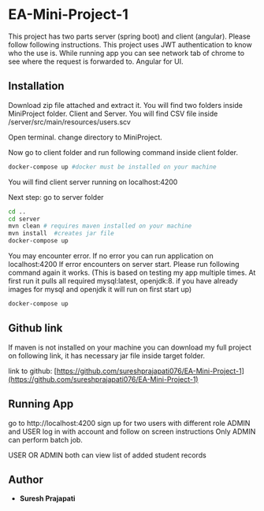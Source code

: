 # EA-Mini-Project-1

This project has two parts server (spring boot) and client (angular). Please follow following instructions.
This project uses JWT authentication to know who the use is. While running app you can see network tab of chrome to see where the request is forwarded to. Angular for UI.

## Installation

Download zip file attached and extract it. You will find two folders inside MiniProject folder.
Client and Server. You will find CSV file inside /server/src/main/resources/users.scv

Open terminal. change directory to MiniProject.

Now go to client folder and run following command inside client folder.

```bash
docker-compose up #docker must be installed on your machine

```
You will find client server running on localhost:4200

Next step: go to server folder

```bash
cd ..
cd server
mvn clean # requires maven installed on your machine
mvn install  #creates jar file
docker-compose up
```

You may encounter error. If no error you can run application on localhost:4200
If error encounters on server start. Please run following command again it works.
(This is based on testing my app multiple times. At first run it pulls all required mysql:latest, openjdk:8. if you have already images for mysql and openjdk it will run on first start up)
```bash
docker-compose up

```



## Github link

If maven is not installed on your machine you can download my full project on following link, it has necessary jar file inside target folder.

link to github: [https://github.com/sureshprajapati076/EA-Mini-Project-1](https://github.com/sureshprajapati076/EA-Mini-Project-1) 

## Running App
go to http://localhost:4200
sign up for two users with different role ADMIN and USER
log in with account and follow on screen instructions
Only ADMIN can perform batch job.

USER OR ADMIN both can view list of added student records


## Author
* **Suresh Prajapati** 

